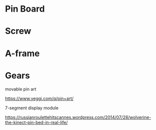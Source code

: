 # Pin Board

# Screw
# A-frame
# Gears

movable pin art

https://www.yeggi.com/q/pin+art/

7-segment display module

https://russianroulettehitscannes.wordpress.com/2014/07/28/wolverine-the-kinect-pin-bed-in-real-life/